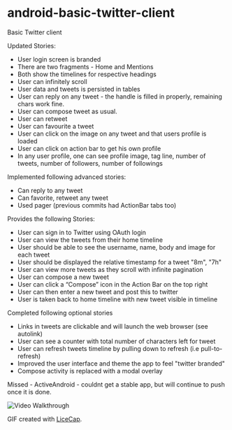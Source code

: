 android-basic-twitter-client
============================

Basic Twitter client

Updated Stories:
- User login screen is branded
- There are two fragments - Home and Mentions
- Both show the timelines for respective headings
- User can infinitely scroll
- User data and tweets is persisted in  tables
- User can reply on any tweet - the handle is filled in properly, remaining chars work fine.
- User can compose tweet as usual.
- User can retweet
- User can favourite a tweet
- User can click on the image on any tweet and that users profile is loaded
- User can click on action bar to get his own profile
- In any user profile, one can see profile image, tag line, number of tweets, number of followers, number of followings

Implemented following advanced stories:
- Can reply to any tweet
- Can favorite, retweet any tweet
- Used pager (previous commits had ActionBar tabs too)


Provides the following Stories:

- User can sign in to Twitter using OAuth login
- User can view the tweets from their home timeline
- User should be able to see the username, name, body and image for each tweet
- User should be displayed the relative timestamp for a tweet "8m", "7h"
- User can view more tweets as they scroll with infinite pagination
- User can compose a new tweet
- User can click a “Compose” icon in the Action Bar on the top right
- User can then enter a new tweet and post this to twitter
- User is taken back to home timeline with new tweet visible in timeline

Completed following optional stories
- Links in tweets are clickable and will launch the web browser (see autolink)
- User can see a counter with total number of characters left for tweet
- User can refresh tweets timeline by pulling down to refresh (i.e pull-to-refresh)
- Improved the user interface and theme the app to feel "twitter branded"
- Compose activity is replaced with a modal overlay

Missed - ActiveAndroid - couldnt get a stable app, but will continue to push once it is done.

![Video Walkthrough](demo_new_twitter_client.gif)

GIF created with [LiceCap](http://www.cockos.com/licecap/).
